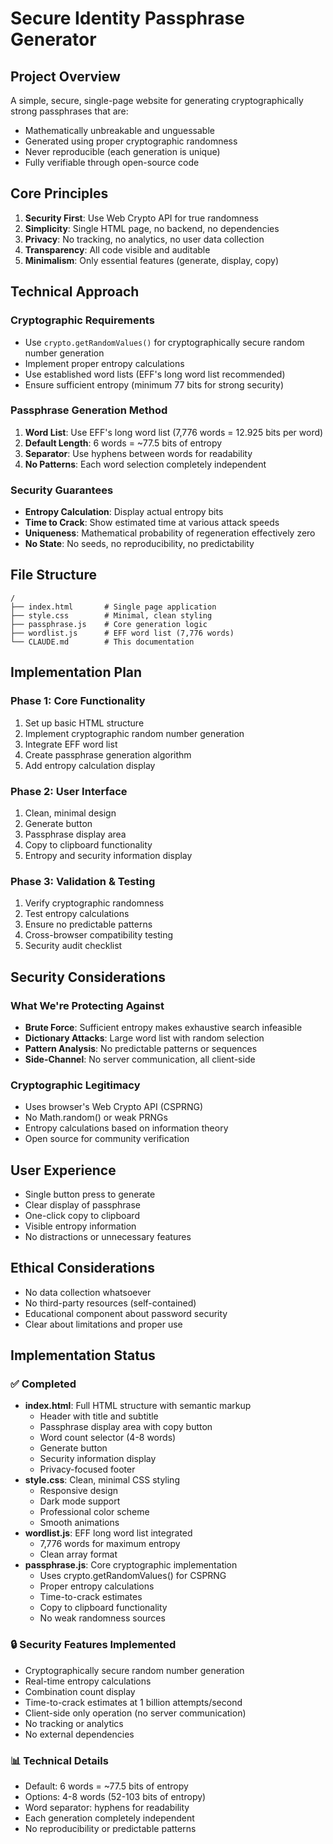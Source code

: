 # Secure Identity Passphrase Generator

## Project Overview
A simple, secure, single-page website for generating cryptographically strong passphrases that are:
- Mathematically unbreakable and unguessable
- Generated using proper cryptographic randomness
- Never reproducible (each generation is unique)
- Fully verifiable through open-source code

## Core Principles
1. **Security First**: Use Web Crypto API for true randomness
2. **Simplicity**: Single HTML page, no backend, no dependencies
3. **Privacy**: No tracking, no analytics, no user data collection
4. **Transparency**: All code visible and auditable
5. **Minimalism**: Only essential features (generate, display, copy)

## Technical Approach

### Cryptographic Requirements
- Use `crypto.getRandomValues()` for cryptographically secure random number generation
- Implement proper entropy calculations
- Use established word lists (EFF's long word list recommended)
- Ensure sufficient entropy (minimum 77 bits for strong security)

### Passphrase Generation Method
1. **Word List**: Use EFF's long word list (7,776 words = 12.925 bits per word)
2. **Default Length**: 6 words = ~77.5 bits of entropy
3. **Separator**: Use hyphens between words for readability
4. **No Patterns**: Each word selection completely independent

### Security Guarantees
- **Entropy Calculation**: Display actual entropy bits
- **Time to Crack**: Show estimated time at various attack speeds
- **Uniqueness**: Mathematical probability of regeneration effectively zero
- **No State**: No seeds, no reproducibility, no predictability

## File Structure
```
/
├── index.html       # Single page application
├── style.css        # Minimal, clean styling
├── passphrase.js    # Core generation logic
├── wordlist.js      # EFF word list (7,776 words)
└── CLAUDE.md        # This documentation
```

## Implementation Plan

### Phase 1: Core Functionality
1. Set up basic HTML structure
2. Implement cryptographic random number generation
3. Integrate EFF word list
4. Create passphrase generation algorithm
5. Add entropy calculation display

### Phase 2: User Interface
1. Clean, minimal design
2. Generate button
3. Passphrase display area
4. Copy to clipboard functionality
5. Entropy and security information display

### Phase 3: Validation & Testing
1. Verify cryptographic randomness
2. Test entropy calculations
3. Ensure no predictable patterns
4. Cross-browser compatibility testing
5. Security audit checklist

## Security Considerations

### What We're Protecting Against
- **Brute Force**: Sufficient entropy makes exhaustive search infeasible
- **Dictionary Attacks**: Large word list with random selection
- **Pattern Analysis**: No predictable patterns or sequences
- **Side-Channel**: No server communication, all client-side

### Cryptographic Legitimacy
- Uses browser's Web Crypto API (CSPRNG)
- No Math.random() or weak PRNGs
- Entropy calculations based on information theory
- Open source for community verification

## User Experience
- Single button press to generate
- Clear display of passphrase
- One-click copy to clipboard
- Visible entropy information
- No distractions or unnecessary features

## Ethical Considerations
- No data collection whatsoever
- No third-party resources (self-contained)
- Educational component about password security
- Clear about limitations and proper use

## Implementation Status

### ✅ Completed
- **index.html**: Full HTML structure with semantic markup
  - Header with title and subtitle
  - Passphrase display area with copy button
  - Word count selector (4-8 words)
  - Generate button
  - Security information display
  - Privacy-focused footer
- **style.css**: Clean, minimal CSS styling
  - Responsive design
  - Dark mode support
  - Professional color scheme
  - Smooth animations
- **wordlist.js**: EFF long word list integrated
  - 7,776 words for maximum entropy
  - Clean array format
- **passphrase.js**: Core cryptographic implementation
  - Uses crypto.getRandomValues() for CSPRNG
  - Proper entropy calculations
  - Time-to-crack estimates
  - Copy to clipboard functionality
  - No weak randomness sources

### 🔒 Security Features Implemented
- Cryptographically secure random number generation
- Real-time entropy calculations
- Combination count display
- Time-to-crack estimates at 1 billion attempts/second
- Client-side only operation (no server communication)
- No tracking or analytics
- No external dependencies

### 📊 Technical Details
- Default: 6 words = ~77.5 bits of entropy
- Options: 4-8 words (52-103 bits of entropy)
- Word separator: hyphens for readability
- Each generation completely independent
- No reproducibility or predictable patterns